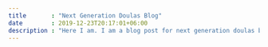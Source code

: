 ```yaml
---
title       : "Next Generation Doulas Blog"
date        : 2019-12-23T20:17:01+06:00
description : "Here I am. I am a blog post for next generation doulas but I am only in the description."
---
```


